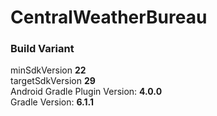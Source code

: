 # CentralWeatherBureau  

### Build Variant
minSdkVersion **22**  
targetSdkVersion **29**  
Android Gradle Plugin Version: **4.0.0**  
Gradle Version: **6.1.1**  